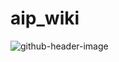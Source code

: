 # aip_wiki

![github-header-image](https://github.com/IRAS-HKA/aip_wiki/assets/55143852/8796999d-17db-40b2-8292-b2a176927491)
